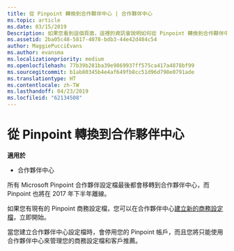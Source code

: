 ```yaml
---
title: 從 Pinpoint 轉換到合作夥伴中心 | 合作夥伴中心
ms.topic: article
ms.date: 03/15/2019
Description: 如果您看到這個頁面，這裡的資訊會說明如何從 Pinpoint 轉換到合作夥伴中心。
ms.assetid: 2ba05c48-5817-4078-bdb3-44e42d484c54
author: MaggiePucciEvans
ms.author: evansma
ms.localizationpriority: medium
ms.openlocfilehash: 77b39b281ba39e9869937ff575ca417a4878bf99
ms.sourcegitcommit: b1ab80345b4e4af649fb8cc51d96d798e0791ade
ms.translationtype: HT
ms.contentlocale: zh-TW
ms.lasthandoff: 04/23/2019
ms.locfileid: "62134508"
---
```

# <a name="transition-from-pinpoint-to-partner-center"></a>從 Pinpoint 轉換到合作夥伴中心

**適用於**

-  合作夥伴中心

所有 Microsoft Pinpoint 合作夥伴設定檔最後都會移轉到合作夥伴中心，而 Pinpoint 也將在 2017 年下半年離線。 

如果您有現有的 Pinpoint 商務設定檔，您可以在合作夥伴中心[建立新的商務設定檔](create-a-marketing-profile.md)，立即開始。

當您建立合作夥伴中心設定檔時，會停用您的 Pinpoint 帳戶，而且您將只能使用合作夥伴中心來管理您的商務設定檔和客戶推薦。